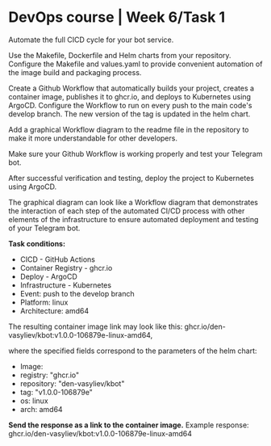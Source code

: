 # DevOps course | Week 6/Task 1

Automate the full CICD cycle for your bot service.

Use the Makefile, Dockerfile and Helm charts from your repository. Configure the Makefile and values.yaml to provide convenient automation of the image build and packaging process.

Create a Github Workflow that automatically builds your project, creates a container image, publishes it to ghcr.io, and deploys to Kubernetes using ArgoCD. Configure the Workflow to run on every push to the main code's develop branch. The new version of the tag is updated in the helm chart.

Add a graphical Workflow diagram to the readme file in the repository to make it more understandable for other developers.

Make sure your Github Workflow is working properly and test your Telegram bot.

After successful verification and testing, deploy the project to Kubernetes using ArgoCD.

The graphical diagram can look like a Workflow diagram that demonstrates the interaction of each step of the automated CI/CD process with other elements of the infrastructure to ensure automated deployment and testing of your Telegram bot.

**Task conditions:**

- CICD - GitHub Actions
- Container Registry - ghcr.io
- Deploy - ArgoCD
- Infrastructure - Kubernetes
- Event: push to the develop branch
- Platform: linux
- Architecture: amd64

The resulting container image link may look like this: ghcr.io/den-vasyliev/kbot:v1.0.0-106879e-linux-amd64,

where the specified fields correspond to the parameters of the helm chart:

- Image:
- registry: "ghcr.io"
- repository: "den-vasyliev/kbot"
- tag: "v1.0.0-106879e"
- os: linux
- arch: amd64

**Send the response as a link to the container image.**
Example response: ghcr.io/den-vasyliev/kbot:v1.0.0-106879e-linux-amd64
